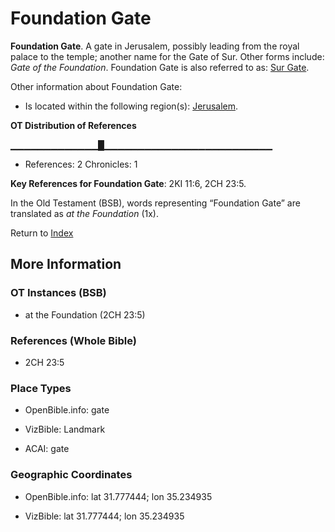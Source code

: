 # Foundation Gate
**Foundation Gate**. 
A gate in Jerusalem, possibly leading from the royal palace to the temple; another name for the Gate of Sur. 
Other forms include: 
*Gate of the Foundation*. 
Foundation Gate is also referred to as: 
[Sur Gate](Sur.md). 




Other information about Foundation Gate:


* Is located within the following region(s): 
[Jerusalem](Jerusalem.md). 


**OT Distribution of References**

▁▁▁▁▁▁▁▁▁▁▁▁▁█▁▁▁▁▁▁▁▁▁▁▁▁▁▁▁▁▁▁▁▁▁▁▁▁▁
* References: 2 Chronicles: 1



**Key References for Foundation Gate**: 
2KI 11:6, 2CH 23:5. 


In the Old Testament (BSB), words representing “Foundation Gate” are translated as 
*at the Foundation* (1x). 




Return to [Index](00-Index.md)

## More Information

### OT Instances (BSB)

* at the Foundation (2CH 23:5)



### References (Whole Bible)

* 2CH 23:5


### Place Types

* OpenBible.info: gate

* VizBible: Landmark

* ACAI: gate



### Geographic Coordinates

* OpenBible.info: lat 31.777444; lon 35.234935

* VizBible: lat 31.777444; lon 35.234935




